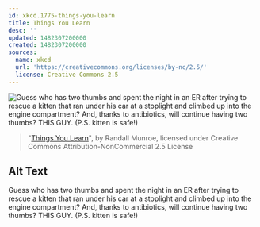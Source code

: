 ```yaml
---
id: xkcd.1775-things-you-learn
title: Things You Learn
desc: ''
updated: 1482307200000
created: 1482307200000
sources:
  name: xkcd
  url: 'https://creativecommons.org/licenses/by-nc/2.5/'
  license: Creative Commons 2.5
---
```

![Guess who has two thumbs and spent the night in an ER after trying to rescue a kitten that ran under his car at a stoplight and climbed up into the engine compartment? And, thanks to antibiotics, will continue having two thumbs? THIS GUY. (P.S. kitten is safe!)](https://imgs.xkcd.com/comics/things_you_learn.png)
> "[Things You Learn](https://xkcd.com/1775/)", by Randall Munroe, licensed under Creative Commons Attribution-NonCommercial 2.5 License

## Alt Text
Guess who has two thumbs and spent the night in an ER after trying to rescue a kitten that ran under his car at a stoplight and climbed up into the engine compartment? And, thanks to antibiotics, will continue having two thumbs? THIS GUY. (P.S. kitten is safe!)
